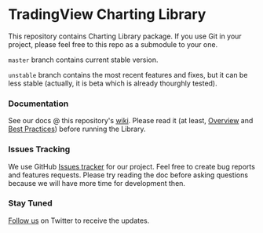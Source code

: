 # TradingView Charting Library


This repository contains Charting Library package. If you use Git in your project, please feel free to this repo as a submodule to your one. 

`master` branch contains current stable version. 

`unstable` branch contains the most recent features and fixes, but it can be less stable (actually, it is beta which is already thourghly tested).

### Documentation
See our docs @ this repository's [wiki](https://github.com/tradingview/charting_library/wiki). Please read it (at least, [Overview](https://github.com/tradingview/charting_library/wiki) and [Best Practices](https://github.com/tradingview/charting_library/wiki/Best-practices)) before running the Library.

### Issues Tracking
We use GitHub [Issues tracker](https://github.com/tradingview/charting_library/issues) for our project. Feel free to create bug reports and features requests. Please try reading the doc before asking questions because we will have more time for development then. 

### Stay Tuned
[Follow us](https://twitter.com/intent/follow?screen_name=tv_charts) on Twitter to receive the updates.
